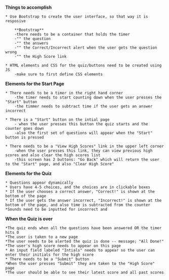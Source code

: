 **Things to accomplish**

    * Use Bootstrap to create the user interface, so that way it is resposive 

        **Bootstrap**
        -there needs to be a container that holds the timer
        -"" the question
        -"" the answers
        -"" the Correct/Incorrect alert when the user gets the question wrong
        -"" the High Score link 

    * HTML elements and CSS for the quiz/buttons need to be created using JS
        -make sure to first define CSS elements 

 
 **Elements for the Start Page**

    * There needs to be a timer in the right hand corner 
        -the timer needs to start counting down when the user presses the "Start" button
        -the timmer needs to subtract time if the user gets an answer incorrect

    * There is a "Start" button on the intial page
        - when the user presses this button the quiz starts and the counter goes down
        -also the first set of questions will appear when the "Start" button is pressed 

    * There needs to be a "View High Scores" link in the upper left corner
        -when the user presses this link, they can view previous high scores and also clear the high scores list
        -this screen has 2 buttons: "Go Back" which will return the user to the "Start" page, and also "Clear High Score"


**Elements for the Quiz**

    * Questions appear dynamically
    * Users have 4-5 choices, and the choices are in clickable boxes
    * If the user chooses a correct answer, "Correct!" is shown at the  bottom of the page
    * If the user gets the answer incorrect, "Incorrect!" is shown at the bottom of the page, and also time is subtracted from the counter 
    *Sounds need to be inputted for incorrect and 

**When the Quiz is over**

    *The quiz ends when all the questions have been answered OR the timer hits 0
    *The user is taken to a new page
    *The user needs to be alerted the quiz is done -- message; "All Done!"
    *The user's high score needs to appear on this page
    * An input field labeled "Intials" needs to appear so the user can enter their initials for the high score
    * There needs to be a "Submit" button
    *When the user presses "Submit" they are taken to the "High Score" page 
    *The user should be able to see their latest score and all past scores 

    
